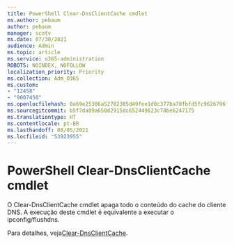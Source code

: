 ```yaml
---
title: PowerShell Clear-DnsClientCache cmdlet
ms.author: pebaum
author: pebaum
manager: scotv
ms.date: 07/30/2021
audience: Admin
ms.topic: article
ms.service: o365-administration
ROBOTS: NOINDEX, NOFOLLOW
localization_priority: Priority
ms.collection: Adm_O365
ms.custom:
- "12458"
- "9007450"
ms.openlocfilehash: 0a69e25306a52782305d49fee1d0c377ba70fbfd5fc9626796f4700e776f2c37
ms.sourcegitcommit: b5f7da89a650d2915dc652449623c78be6247175
ms.translationtype: HT
ms.contentlocale: pt-BR
ms.lasthandoff: 08/05/2021
ms.locfileid: "53923955"
---
```

# <a name="powershell-clear-dnsclientcache-cmdlet"></a>PowerShell Clear-DnsClientCache cmdlet

O Clear-DnsClientCache cmdlet apaga todo o conteúdo do cache do cliente DNS. A execução deste cmdlet é equivalente a executar o ipconfig/flushdns.

Para detalhes, veja[Clear-DnsClientCache](/powershell/module/dnsclient/clear-dnsclientcache?view=windowsserver2019-ps).